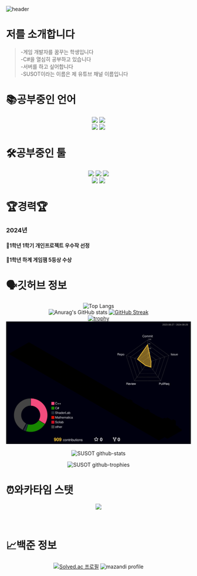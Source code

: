 ![header](https://capsule-render.vercel.app/api?type=waving&color=timeGradient&height=300&section=header&text=안녕하세요%20이찬민입니다&fontSize=70&fontColor=FFFFFF&)


# 저를 소개합니다<br>
> -게임 개발자를 꿈꾸는 학생입니다<br>
-C#을 열심히 공부하고 있습니다<br>
-서버를 하고 싶어합니다<br>
-SUSOT이라는 이름은 제 유튜브 채널 이름입니다<br>

# 📚공부중인 언어<br>
<div align="center">
 
<img src="https://img.shields.io/badge/C%23-239120?style=for-the-badge&logo=c-sharp&logoColor=white">
<img src="https://img.shields.io/badge/MySQL-00000F?style=for-the-badge&logo=mysql&logoColor=white"><br>
<img src="https://img.shields.io/badge/Node.js-43853D?style=for-the-badge&logo=node.js&logoColor=white">
<img src="https://img.shields.io/badge/C%2B%2B-00599C?style=for-the-badge&logo=c%2B%2B&logoColor=white">

</div>

# 🛠공부중인 툴<br>
<div align="center">
 
<img src="https://img.shields.io/badge/Unity-100000?style=for-the-badge&logo=unity&logoColor=white">
<img src="https://img.shields.io/badge/GitHub-100000?style=for-the-badge&logo=github&logoColor=white">
<img src="https://img.shields.io/badge/Visual_Studio-5C2D91?style=for-the-badge&logo=visual%20studio&logoColor=white"><br>
<img src="https://img.shields.io/badge/Rider-000000?style=for-the-badge&logo=rider&logoColor=white">
<img src="https://img.shields.io/badge/unrealengine-%23313131.svg?style=for-the-badge&logo=unrealengine&logoColor=white">

</div>

# 🏆경력🏆
### 2024년<br>
#### 🎉1학년 1학기 개인프로젝트 우수작 선정<br>
#### 🏅1학년 하계 게임잼 5등상 수상

# 🗣깃허브 정보<br>
<div align="center">

![Top Langs](https://github-readme-stats.vercel.app/api/top-langs/?username=SUSOT&layout=compact&bg_color=DEG,C9FFBF,FFAFBD&count_private=true)<br>
![Anurag's GitHub stats](https://github-readme-stats.vercel.app/api?username=SUSOT&title_00FF00&text_7CFC00&show_icons=true&bg_color=DEG,C9FFBF,FFAFBD&count_private=true)
[![GitHub Streak](https://streak-stats.demolab.com?user=SUSOT)](https://git.io/streak-stats&bg_color=DEG,C9FFBF,FFAFBD&count_private=true)<br>
[![trophy](https://github-profile-trophy.vercel.app/?username=SUSOT&theme=juicyfresh&column=8)](https://github.com/SUSOT&count_private=true)<br>
![](./profile-3d-contrib/profile-night-rainbow.svg)

![SUSOT github-stats](https://stats.dooboo.io/api/github-stats-advanced?login=SUSOT)

![SUSOT github-trophies](https://stats.dooboo.io/api/github-trophies?login=SUSOT)<br>

</div>

# ⏰와카타임 스탯<br>

<div align="center">
 
 <a href="https://wakatime.com"><img src="https://wakatime.com/share/@SUSOT/2a6b5b07-9151-4025-9b2d-3016a98dc901.png" /></a><br><br><br>

</div>


# 📈백준 정보<br>
<div align="center">
 
[![Solved.ac
프로필](http://mazassumnida.wtf/api/v2/generate_badge?boj=ichanmin)](https://solved.ac/ichanmin)
![mazandi profile](http://mazandi.herokuapp.com/api?handle=ichanmin&theme=dark)<br><br><br>
</div>
